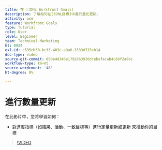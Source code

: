 ```yaml
---
title: 在 [!DNL Workfront Goals]
description: 了解如何在[!DNL目標]中進行量化更新。
activity: use
feature: Workfront Goals
type: Tutorial
role: User
level: Beginner
team: Technical Marketing
kt: 8924
exl-id: c535cb38-bc33-403c-a9a0-3333d715eb14
doc-type: video
source-git-commit: 650e4d346e1792863930dcebafacab4c88f2a8bc
workflow-type: tm+mt
source-wordcount: '48'
ht-degree: 0%

---
```


# 進行數量更新

在此影片中，您將學習如何：

* 對進度指標（如結果、活動、一致目標等）進行定量更新或更新 來推動你的目標

>[!VIDEO](https://video.tv.adobe.com/v/335196/?quality=12&learn=on)
